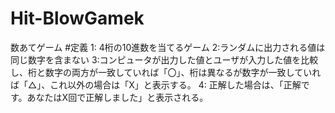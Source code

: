 # Hit-BlowGamek
数あてゲーム
#定義
1: 4桁の10進数を当てるゲーム
2:ランダムに出力される値は同じ数字を含まない
3:コンピュータが出力した値とユーザが入力した値を比較し、桁と数字の両方が一致していれば「〇」、桁は異なるが数字が一致していれば「△」、これ以外の場合は「X」と表示する。
4: 正解した場合は、「正解です。あなたはX回で正解しました」と表示される。
